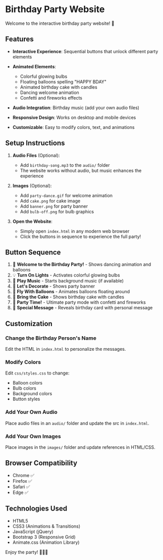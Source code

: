 # Birthday Party Website

Welcome to the interactive birthday party website! 🎉

## Features

- **Interactive Experience**: Sequential buttons that unlock different party elements
- **Animated Elements**: 
  - Colorful glowing bulbs
  - Floating balloons spelling "HAPPY BDAY"
  - Animated birthday cake with candles
  - Dancing welcome animation
  - Confetti and fireworks effects

- **Audio Integration**: Birthday music (add your own audio files)
- **Responsive Design**: Works on desktop and mobile devices
- **Customizable**: Easy to modify colors, text, and animations

## Setup Instructions

1. **Audio Files** (Optional):
   - Add `birthday-song.mp3` to the `audio/` folder
   - The website works without audio, but music enhances the experience

2. **Images** (Optional):
   - Add `party-dance.gif` for welcome animation
   - Add `cake.png` for cake image
   - Add `banner.png` for party banner
   - Add `bulb-off.png` for bulb graphics

3. **Open the Website**:
   - Simply open `index.html` in any modern web browser
   - Click the buttons in sequence to experience the full party!

## Button Sequence

1. 🎉 **Welcome to the Birthday Party!** - Shows dancing animation and balloons
2. 💡 **Turn On Lights** - Activates colorful glowing bulbs
3. 🎵 **Play Music** - Starts background music (if available)
4. 🎊 **Let's Decorate** - Shows party banner
5. 🎈 **Fly With Balloons** - Animates balloons floating around
6. 🎂 **Bring the Cake** - Shows birthday cake with candles
7. 🕺 **Party Time!** - Ultimate party mode with confetti and fireworks
8. 💌 **Special Message** - Reveals birthday card with personal message

## Customization

### Change the Birthday Person's Name
Edit the HTML in `index.html` to personalize the messages.

### Modify Colors
Edit `css/styles.css` to change:
- Balloon colors
- Bulb colors  
- Background colors
- Button styles

### Add Your Own Audio
Place audio files in an `audio/` folder and update the src in `index.html`.

### Add Your Own Images
Place images in the `images/` folder and update references in HTML/CSS.

## Browser Compatibility

- Chrome ✅
- Firefox ✅  
- Safari ✅
- Edge ✅

## Technologies Used

- HTML5
- CSS3 (Animations & Transitions)
- JavaScript (jQuery)
- Bootstrap 3 (Responsive Grid)
- Animate.css (Animation Library)

Enjoy the party! 🎂🎈🎊